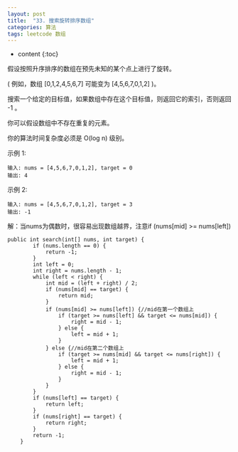 ```yaml
---
layout: post
title:  "33. 搜索旋转排序数组"
categories: 算法
tags: leetcode 数组
---
```


* content
{:toc}


假设按照升序排序的数组在预先未知的某个点上进行了旋转。

( 例如，数组 [0,1,2,4,5,6,7] 可能变为 [4,5,6,7,0,1,2] )。

搜索一个给定的目标值，如果数组中存在这个目标值，则返回它的索引，否则返回 -1 。

你可以假设数组中不存在重复的元素。

你的算法时间复杂度必须是 O(log n) 级别。

示例 1:

```
输入: nums = [4,5,6,7,0,1,2], target = 0
输出: 4
```

示例 2:

```
输入: nums = [4,5,6,7,0,1,2], target = 3
输出: -1
```
解：当nums为偶数时，很容易出现数组越界，注意if (nums[mid] >= nums[left])

```
public int search(int[] nums, int target) {
        if (nums.length == 0) {
            return -1;
        }
        int left = 0;
        int right = nums.length - 1;
        while (left < right) {
            int mid = (left + right) / 2;
            if (nums[mid] == target) {
                return mid;
            }
            if (nums[mid] >= nums[left]) {//mid在第一个数组上
                if (target >= nums[left] && target <= nums[mid]) {
                    right = mid - 1;
                } else {
                    left = mid + 1;
                }
            } else {//mid在第二个数组上
                if (target >= nums[mid] && target <= nums[right]) {
                    left = mid + 1;
                } else {
                    right = mid - 1;
                }
            }
        }
        if (nums[left] == target) {
            return left;
        }
        if (nums[right] == target) {
            return right;
        }
        return -1;
    }
```
